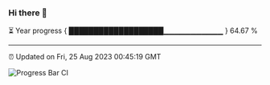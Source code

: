 ### Hi there 👋

⏳ Year progress { ███████████████████▁▁▁▁▁▁▁▁▁▁▁ } 64.67 %

---

⏰ Updated on Fri, 25 Aug 2023 00:45:19 GMT

![Progress Bar CI](https://github.com/liununu/liununu/workflows/Progress%20Bar%20CI/badge.svg)

